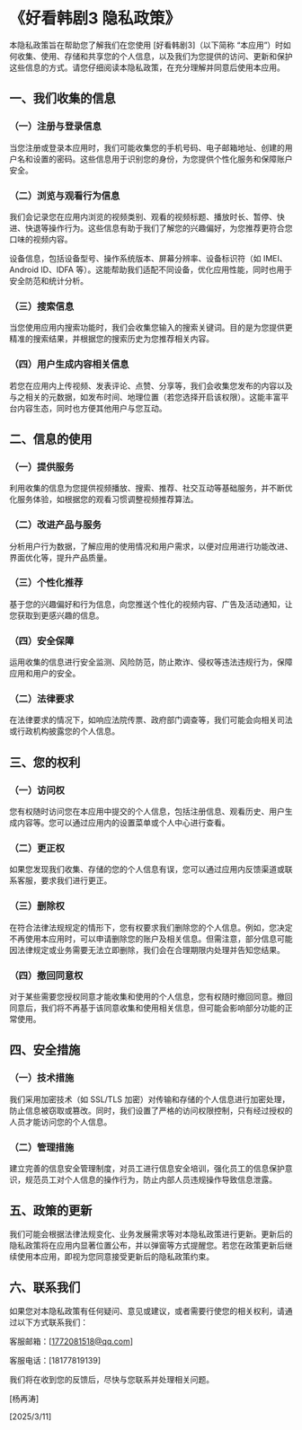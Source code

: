 # 《好看韩剧3 隐私政策》

本隐私政策旨在帮助您了解我们在您使用 [好看韩剧3]（以下简称 “本应用”）时如何收集、使用、存储和共享您的个人信息，以及我们为您提供的访问、更新和保护这些信息的方式。请您仔细阅读本隐私政策，在充分理解并同意后使用本应用。

## 一、我们收集的信息

### （一）注册与登录信息

当您注册或登录本应用时，我们可能收集您的手机号码、电子邮箱地址、创建的用户名和设置的密码。这些信息用于识别您的身份，为您提供个性化服务和保障账户安全。

### （二）浏览与观看行为信息

我们会记录您在应用内浏览的视频类别、观看的视频标题、播放时长、暂停、快进、快退等操作行为。这些信息有助于我们了解您的兴趣偏好，为您推荐更符合您口味的视频内容。

设备信息，包括设备型号、操作系统版本、屏幕分辨率、设备标识符（如 IMEI、Android ID、IDFA 等）。这能帮助我们适配不同设备，优化应用性能，同时也用于安全防范和统计分析。

### （三）搜索信息

当您使用应用内搜索功能时，我们会收集您输入的搜索关键词。目的是为您提供更精准的搜索结果，并根据您的搜索历史为您推荐相关内容。

### （四）用户生成内容相关信息

若您在应用内上传视频、发表评论、点赞、分享等，我们会收集您发布的内容以及与之相关的元数据，如发布时间、地理位置（若您选择开启该权限）。这能丰富平台内容生态，同时也方便其他用户与您互动。

## 二、信息的使用

### （一）提供服务

利用收集的信息为您提供视频播放、搜索、推荐、社交互动等基础服务，并不断优化服务体验，如根据您的观看习惯调整视频推荐算法。

### （二）改进产品与服务

分析用户行为数据，了解应用的使用情况和用户需求，以便对应用进行功能改进、界面优化等，提升产品质量。

### （三）个性化推荐

基于您的兴趣偏好和行为信息，向您推送个性化的视频内容、广告及活动通知，让您获取到更感兴趣的信息。

### （四）安全保障

运用收集的信息进行安全监测、风险防范，防止欺诈、侵权等违法违规行为，保障应用和用户的安全。

### （二）法律要求

在法律要求的情况下，如响应法院传票、政府部门调查等，我们可能会向相关司法或行政机构披露您的个人信息。

## 三、您的权利

### （一）访问权

您有权随时访问您在本应用中提交的个人信息，包括注册信息、观看历史、用户生成内容等。您可以通过应用内的设置菜单或个人中心进行查看。

### （二）更正权

如果您发现我们收集、存储的您的个人信息有误，您可以通过应用内反馈渠道或联系客服，要求我们进行更正。

### （三）删除权

在符合法律法规规定的情形下，您有权要求我们删除您的个人信息。例如，您决定不再使用本应用时，可以申请删除您的账户及相关信息。但需注意，部分信息可能因法律规定或业务需要无法立即删除，我们会在合理期限内处理并告知您结果。

### （四）撤回同意权

对于某些需要您授权同意才能收集和使用的个人信息，您有权随时撤回同意。撤回同意后，我们将不再基于该同意收集和使用相关信息，但可能会影响部分功能的正常使用。

## 四、安全措施

### （一）技术措施

我们采用加密技术（如 SSL/TLS 加密）对传输和存储的个人信息进行加密处理，防止信息被窃取或篡改。同时，我们设置了严格的访问权限控制，只有经过授权的人员才能访问您的个人信息。

### （二）管理措施

建立完善的信息安全管理制度，对员工进行信息安全培训，强化员工的信息保护意识，规范员工对个人信息的操作行为，防止内部人员违规操作导致信息泄露。

## 五、政策的更新

我们可能会根据法律法规变化、业务发展需求等对本隐私政策进行更新。更新后的隐私政策将在应用内显著位置公布，并以弹窗等方式提醒您。若您在政策更新后继续使用本应用，即视为您同意接受更新后的隐私政策约束。

## 六、联系我们

如果您对本隐私政策有任何疑问、意见或建议，或者需要行使您的相关权利，请通过以下方式联系我们：

客服邮箱：\[1772081518@qq.com]

客服电话：\[18177819139]

我们将在收到您的反馈后，尽快与您联系并处理相关问题。

\[杨再涛]

\[2025/3/11]